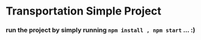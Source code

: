 # Transportation Simple Project

### run the project by simply running `npm install , npm start` ... :)
